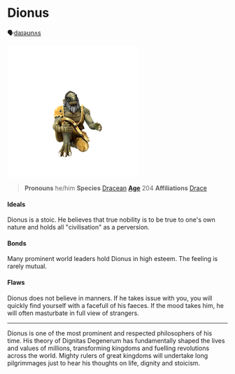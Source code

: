 # Dionus
🗣[daɪəʊnʌs]()

![](Dionus.png)
> **Pronouns** he/him
> **Species** [Dracean](../../Species/Homonid/Dracean.md)
> **[Age](../../Species/Ageing.md)** 204
> **Affiliations** [Drace](../../Locations/Drace/Drace.md)

#### Ideals
Dionus is a stoic. He believes that true nobility is to be true to one's own nature and holds all "civilisation" as a perversion.

#### Bonds
Many prominent world leaders hold Dionus in high esteem. The feeling is rarely mutual.

#### Flaws
Dionus does not believe in manners. If he takes issue with you, you will quickly find yourself with a facefull of his faeces. If the mood takes him, he will often masturbate in full view of strangers.

---

Dionus is one of the most prominent and respected philosophers of his time. His theory of Dignitas Degenerum has fundamentally shaped the lives and values of millions, transforming kingdoms and fuelling revolutions across the world. Mighty rulers of great kingdoms will undertake long pilgrimmages just to hear his thoughts on life, dignity and stoicism.